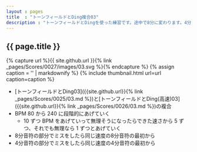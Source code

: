 ```yaml
---
layout : pages
title  : "トーンフィールドとDing複合03"
description : "トーンフィールドとDingを使った練習です。途中で8分に変わります。4分でも8分でもきれいに鳴らせるようにしましょう。"
---
```


## {{ page.title }}

{% capture url %}{{ site.github.url }}{% link _pages/Scores/0027/images/03.svg %}{% endcapture %}
{% assign caption = '' | markdownify %}
{% include thumbnail.html url=url caption=caption %}

* [トーンフィールドとDing03]({{site.github.url}}{% link _pages/Scores/0025/03.md %})と[トーンフィールドとDing(高速)03]({{site.github.url}}{% link _pages/Scores/0026/03.md %})の複合
* BPM 80 から 240 に段階的にあげていく
  * 10 ずつ BPM をあげていって無理そうになったらできた速さから 5 ずつ、それでも無理なら 1 ずつとあげていく
* 8分音符の部分でミスをしたら同じ速度の8分音符の最初から
* 4分音符の部分でミスをしたら同じ速度の4分音符の最初から